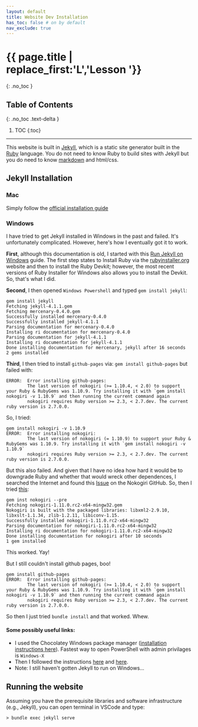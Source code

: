 ```yaml
---
layout: default
title: Website Dev Installation
has_toc: false # on by default
nav_exclude: true
---
```


# {{ page.title | replace_first:'L','Lesson '}}
{: .no_toc }

## Table of Contents
{: .no_toc .text-delta }

1. TOC
{:toc}
---

This website is built in [Jekyll](https://jekyllrb.com/), which is a static site generator built in the [Ruby](https://www.ruby-lang.org/en/) language. You do not need to know Ruby to build sites with Jekyll but you do need to know [markdown](https://www.markdownguide.org/) and html/css.

## Jekyll Installation

### Mac
Simply follow the [official installation guide](https://jekyllrb.com/docs/installation/)

### Windows

I have tried to get Jekyll installed in Windows in the past and failed. It's unfortunately complicated. However, here's how I eventually got it to work.

**First**, although this documentation is old, I started with this [Run Jekyll on Windows](https://jekyll-windows.juthilo.com/) guide. The first step states to Install Ruby via the [rubyinstaller.org](http://rubyinstaller.org/downloads/) website and then to install the Ruby Devkit; however, the most recent versions of Ruby Installer for Windows also allows you to install the Devkit. So, that's what I did.
 
**Second**, I then opened `Windows Powershell` and typed `gem install jekyll`:

```
gem install jekyll
Fetching jekyll-4.1.1.gem
Fetching mercenary-0.4.0.gem
Successfully installed mercenary-0.4.0
Successfully installed jekyll-4.1.1
Parsing documentation for mercenary-0.4.0
Installing ri documentation for mercenary-0.4.0
Parsing documentation for jekyll-4.1.1
Installing ri documentation for jekyll-4.1.1
Done installing documentation for mercenary, jekyll after 16 seconds
2 gems installed
```

**Third**, I then tried to install `github-pages` via: `gem install github-pages` but failed with:

```
ERROR:  Error installing github-pages:
        The last version of nokogiri (>= 1.10.4, < 2.0) to support your Ruby & RubyGems was 1.10.9. Try installing it with `gem install nokogiri -v 1.10.9` and then running the current command again
        nokogiri requires Ruby version >= 2.3, < 2.7.dev. The current ruby version is 2.7.0.0.
```

So, I tried:

```
gem install nokogiri -v 1.10.9
ERROR:  Error installing nokogiri:
        The last version of nokogiri (= 1.10.9) to support your Ruby & RubyGems was 1.10.9. Try installing it with `gem install nokogiri -v 1.10.9`
        nokogiri requires Ruby version >= 2.3, < 2.7.dev. The current ruby version is 2.7.0.0.
```

But this also failed. And given that I have no idea how hard it would be to downgrade Ruby and whether that would wreck other dependences, I searched the Internet and found this [Issue](https://github.com/sparklemotion/nokogiri/issues/1961) on the Nokogiri GitHub. So, then I tried [this](https://github.com/sparklemotion/nokogiri/issues/1961#issuecomment-581851368):

```
gem inst nokogiri --pre
Fetching nokogiri-1.11.0.rc2-x64-mingw32.gem
Nokogiri is built with the packaged libraries: libxml2-2.9.10, libxslt-1.1.34, zlib-1.2.11, libiconv-1.15.
Successfully installed nokogiri-1.11.0.rc2-x64-mingw32
Parsing documentation for nokogiri-1.11.0.rc2-x64-mingw32
Installing ri documentation for nokogiri-1.11.0.rc2-x64-mingw32
Done installing documentation for nokogiri after 10 seconds
1 gem installed
```

This worked. Yay!

But I still couldn't install github pages, boo!

```
gem install github-pages
ERROR:  Error installing github-pages:
        The last version of nokogiri (>= 1.10.4, < 2.0) to support your Ruby & RubyGems was 1.10.9. Try installing it with `gem install nokogiri -v 1.10.9` and then running the current command again
        nokogiri requires Ruby version >= 2.3, < 2.7.dev. The current ruby version is 2.7.0.0.
```

So then I just tried `bundle install` and that worked. Whew.

#### Some possibly useful links:
- I used the Chocolatey Windows package manager ([installation instructions here](https://chocolatey.org/install)). Fastest way to open PowerShell with admin privilages is `Windows-X`
- Then I followed the instructions [here](https://learn.cloudcannon.com/jekyll/install-jekyll-on-windows/) and [here](https://malekbenz.com/blog/2017/09/05/Install-Jekyll-on-Windows-with-Chocolatey).
- Note: I still haven't gotten Jekyll to run on Windows...

## Running the website
Assuming you have the prerequisite libraries and software infrastructure (e.g., Jekyll), you can open terminal in VSCode and type:

```
> bundle exec jekyll serve 
```